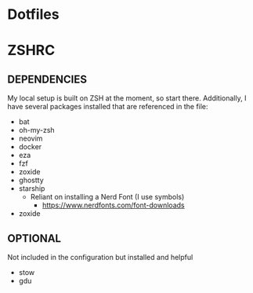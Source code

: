 # Dotfiles

# ZSHRC
## DEPENDENCIES
My local setup is built on ZSH at the moment, so start there.
Additionally, I have several packages installed that are referenced in the file:
- bat
- oh-my-zsh
- neovim
- docker
- eza
- fzf
- zoxide
- ghostty
- starship
  - Reliant on installing a Nerd Font (I use symbols)
	- https://www.nerdfonts.com/font-downloads
- zoxide
## OPTIONAL
Not included in the configuration but installed and helpful
- stow
- gdu

